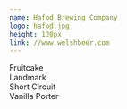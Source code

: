 ```yaml
---
name: Hafod Brewing Company
logo: hafod.jpg
height: 120px
link: //www.welshbeer.com
---
```

<ul style="list-style-type:none; margin:0; padding:0;">
  <li>Fruitcake</li>
  <li>Landmark</li>
  <li>Short Circuit</li>
  <li>Vanilla Porter</li>
</ul>

